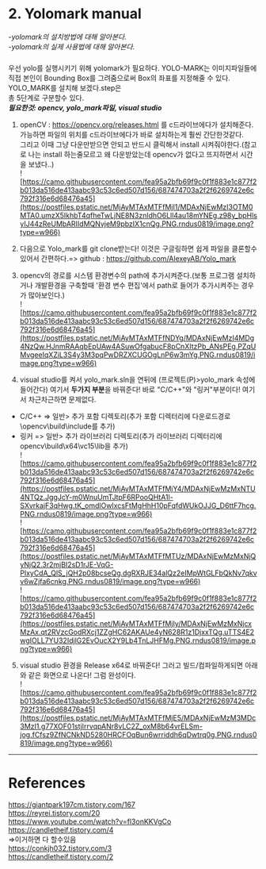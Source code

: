# 2. Yolomark manual
*-yolomark의 설치방법에 대해 알아본다.*  
*-yolomark의 실제 사용법에 대해 알아본다.* 

##### 
우선 yolo를 실행시키기 위해 yolomark가 필요하다. YOLO-MARK는 이미지파일들에 직접 본인이 Bounding Box를 그려줌으로써 Box의 좌표를 지정해줄 수 있다. YOLO_MARK를 설치해 보겠다.step은  
총 5단계로 구분할수 있다.  
***필요한것: opencv, yolo_mark파일, visual studio***  
1. openCV : https://opencv.org/releases.html 를 c드라이브에다가 설치해준다. 가능하면 파일의 위치를 c드라이브에다가 바로 설치하는게 훨씬 간단한것같다.  
그리고 이때 그냥 다운만받으면 안되고 반드시 클릭해서 install 시켜줘야한다.(참고로 나는 install 하는줄모르고 왜 다운받았는데 opencv가 없다고 뜨지하면서 시간을 보냈다..)  
![https://camo.githubusercontent.com/fea95a2bfb69f9c0f1f883e1c877f2b013da516de413aabc93c53c6ed507d156/687474703a2f2f6269742e6c792f316e6d68476a45](https://postfiles.pstatic.net/MjAyMTAxMTFfMjI1/MDAxNjEwMzI3OTM0MTA0.umzX5IkhbT4qfheTwLjNE8N3znldhO6Lll4au18mYNEg.z98y_bpHlsyIJ44zReUMbARIIdMQNvjeM9pbzIX1cnQg.PNG.rndus0819/image.png?type=w966)  

2. 다음으로 Yolo_mark를 git clone받는다! 이것은 구글링하면 쉽게 파일을 클론할수 있어서 간편하다.=> github : https://github.com/AlexeyAB/Yolo_mark  

3. opencv의 경로를 시스템 환경변수의 path에 추가시켜준다.(보통 프로그램 설치하거나 개발환경을 구축할때 '환경 변수 편집'에서 path로 들어가 추가시켜주는 경우가 많아보인다.)  
![https://camo.githubusercontent.com/fea95a2bfb69f9c0f1f883e1c877f2b013da516de413aabc93c53c6ed507d156/687474703a2f2f6269742e6c792f316e6d68476a45](https://postfiles.pstatic.net/MjAyMTAxMTFfNDYg/MDAxNjEwMzI4MDg4NzQw.HJnmRAAqbEpUAw4ASuwOfgabucF8pCnXItzPb_ANsPEg.PZqUMvgeeIqXZiL3S4y3M3pqPwDRZXCUGOgLnP6w3mYg.PNG.rndus0819/image.png?type=w966)
  
4. visual studio를 켜서 yolo_mark.sln을 연뒤에 (프로젝트(P)>yolo_mark 속성에 들어간다) 여기서 **두가지 부분**을 바꿔준다! 바로 "C/C++"와 "링커"부분이다! 여기서 차근차근하면 문제없다.  
* C/C++ => 일반> 추가 포함 디렉토리(추가 포함 디렉터리에 다운로드경로\opencv\build\include를 추가)  
* 링커 => 일반> 추가 라이브러리 디렉토리(추가 라이브러리 디렉터리에 opencv\build\x64\vc15\lib을 추가)  
![https://camo.githubusercontent.com/fea95a2bfb69f9c0f1f883e1c877f2b013da516de413aabc93c53c6ed507d156/687474703a2f2f6269742e6c792f316e6d68476a45](https://postfiles.pstatic.net/MjAyMTAxMTFfMjY4/MDAxNjEwMzMxNTU4NTQz.JggJcY-m0WnuUmTJtpF6RPooQHtA1l-SXvrkajF3qHwg.tK_omdlOwIxcsFtMgHhH10pFqfdWUkOJJG_D6ttF7hcg.PNG.rndus0819/image.png?type=w966)  
![https://camo.githubusercontent.com/fea95a2bfb69f9c0f1f883e1c877f2b013da516de413aabc93c53c6ed507d156/687474703a2f2f6269742e6c792f316e6d68476a45](https://postfiles.pstatic.net/MjAyMTAxMTFfMTUz/MDAxNjEwMzMxNjQyNjQ2.3r2mjBI2sD1rJE-VqG-PlxyCdA_QlS_jQH2p08bcseQg.dgRXRJE34alQz2eIMpWtGLFbQkNv7qkvv6wZjfa6cnkg.PNG.rndus0819/image.png?type=w966)  
![https://camo.githubusercontent.com/fea95a2bfb69f9c0f1f883e1c877f2b013da516de413aabc93c53c6ed507d156/687474703a2f2f6269742e6c792f316e6d68476a45](https://postfiles.pstatic.net/MjAyMTAxMTFfMjIy/MDAxNjEwMzMxNjcxMzAx.qt2RVzcGodRXcj1ZZgHC62AKAUe4yN628R1z1DjxxTQg.uTTS4E2wgIOLL7YU32IdjlG2EvOucX2Y9Lb4TnLJHFMg.PNG.rndus0819/image.png?type=w966)

5.  visual studio 환경을 Release x64로 바꿔준다! 그러고 빌드/컴파일하게되면 아래와 같은 화면으로 나온다! 그럼 완성이다.  
![https://camo.githubusercontent.com/fea95a2bfb69f9c0f1f883e1c877f2b013da516de413aabc93c53c6ed507d156/687474703a2f2f6269742e6c792f316e6d68476a45](https://postfiles.pstatic.net/MjAyMTAxMTFfMjE5/MDAxNjEwMzM3MDc3MzI1.g77XOF01stjIrrvqpANr8vLC2Z_oxM8b64vrELSm-jog.fCfsz9ZfNCNkND5280HRCFOqBun6wrriddh6qDwtrq0g.PNG.rndus0819/image.png?type=w966)

-------
# References  
https://giantpark197cm.tistory.com/167  
https://reyrei.tistory.com/20  
https://www.youtube.com/watch?v=fl3onKKVgCo    
https://candletheif.tistory.com/4    
=>이거하면 다 할수있음  
https://conkjh032.tistory.com/3    
https://candletheif.tistory.com/2

